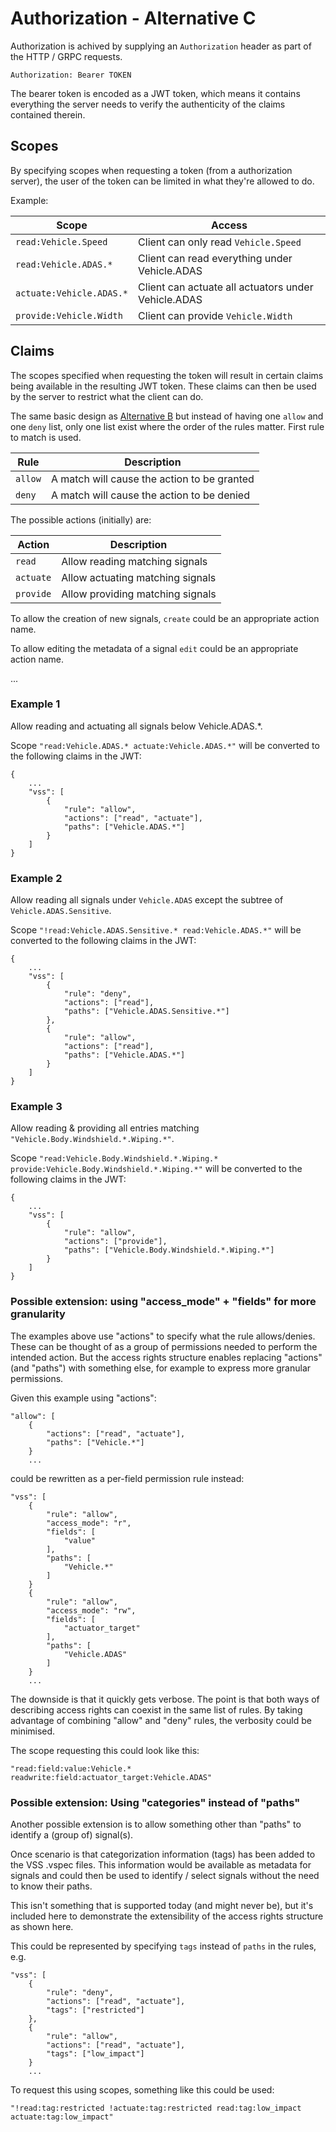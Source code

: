 # Authorization - Alternative C

Authorization is achived by supplying an `Authorization` header as part of the HTTP / GRPC requests.

`Authorization: Bearer TOKEN`

The bearer token is encoded as a JWT token, which means it contains everything the server needs to
verify the authenticity of the claims contained therein.

## Scopes
By specifying scopes when requesting a token (from a authorization server), the user of the token
can be limited in what they're allowed to do.

Example:

| Scope                  | Access                                        |
|------------------------|-----------------------------------------------|
|`read:Vehicle.Speed`    | Client can only read `Vehicle.Speed`          |
|`read:Vehicle.ADAS.*`   | Client can read everything under Vehicle.ADAS |
|`actuate:Vehicle.ADAS.*`| Client can actuate all actuators under Vehicle.ADAS |
|`provide:Vehicle.Width` | Client can provide `Vehicle.Width`            |

## Claims
The scopes specified when requesting the token will result in certain claims being available in
the resulting JWT token. These claims can then be used by the server to restrict what the client
can do.

The same basic design as [Alternative B](#alternative-b) but instead of having one `allow` and
one `deny` list, only one list exist where the order of the rules matter. First rule to match
is used.

| Rule    | Description                                 |
|---------|---------------------------------------------|
| `allow` | A match will cause the action to be granted |
| `deny`  | A match will cause the action to be denied  |

The possible actions (initially) are:

| Action    | Description                                                          |
|-----------|----------------------------------|
| `read`    | Allow reading matching signals   |
| `actuate` | Allow actuating matching signals |
| `provide` | Allow providing matching signals |

To allow the creation of new signals, `create` could be an appropriate action name.

To allow editing the metadata of a signal `edit` could be an appropriate action name.

...

### Example 1

Allow reading and actuating all signals below Vehicle.ADAS.*.

Scope `"read:Vehicle.ADAS.* actuate:Vehicle.ADAS.*"` will be converted to the following claims
in the JWT:

```
{
    ...
    "vss": [
        {
            "rule": "allow",
            "actions": ["read", "actuate"],
            "paths": ["Vehicle.ADAS.*"]
        }
    ]
}
```

### Example 2

Allow reading all signals under `Vehicle.ADAS` except the subtree of `Vehicle.ADAS.Sensitive`.

Scope `"!read:Vehicle.ADAS.Sensitive.* read:Vehicle.ADAS.*"` will be converted to the following
claims in the JWT:
```
{
    ...
    "vss": [
        {
            "rule": "deny",
            "actions": ["read"],
            "paths": ["Vehicle.ADAS.Sensitive.*"]
        },
        {
            "rule": "allow",
            "actions": ["read"],
            "paths": ["Vehicle.ADAS.*"]
        }
    ]
}
```

### Example 3

Allow reading & providing all entries matching `"Vehicle.Body.Windshield.*.Wiping.*"`.

Scope `"read:Vehicle.Body.Windshield.*.Wiping.* provide:Vehicle.Body.Windshield.*.Wiping.*"` will
be converted to the following claims in the JWT:
```
{
    ...
    "vss": [
        {
            "rule": "allow",
            "actions": ["provide"],
            "paths": ["Vehicle.Body.Windshield.*.Wiping.*"]
        }
    ]
}
```

### Possible extension: using "access_mode" + "fields" for more granularity
The examples above use "actions" to specify what the rule allows/denies. These can be thought of as
a group of permissions needed to perform the intended action. But the access rights structure
enables replacing "actions" (and "paths") with something else, for example to express more granular
permissions.

Given this example using "actions":

```
"allow": [
    {
        "actions": ["read", "actuate"],
        "paths": ["Vehicle.*"]
    }
    ...
```

could be rewritten as a per-field permission rule instead:

```
"vss": [
    {
        "rule": "allow",
        "access_mode": "r",
        "fields": [
            "value"
        ],
        "paths": [
            "Vehicle.*"
        ]
    }
    {
        "rule": "allow",
        "access_mode": "rw",
        "fields": [
            "actuator_target"
        ],
        "paths": [
            "Vehicle.ADAS"
        ]
    }
    ...
```

The downside is that it quickly gets verbose. The point is that both ways of describing
access rights can coexist in the same list of rules. By taking advantage of combining
"allow" and "deny" rules, the verbosity could be minimised.

The scope requesting this could look like this:

```
"read:field:value:Vehicle.* readwrite:field:actuator_target:Vehicle.ADAS"
```


### Possible extension: Using "categories" instead of "paths"
Another possible extension is to allow something other than "paths" to identify a (group of)
signal(s).

Once scenario is that categorization information (tags) has been added to the VSS .vspec files.
This information would be available as metadata for signals and could then be used to
identify / select signals without the need to know their paths.

This isn't something that is supported today (and might never be), but it's included here to
demonstrate the extensibility of the access rights structure as shown here.

This could be represented by specifying `tags` instead of `paths` in the rules, e.g.

```
"vss": [
    {
        "rule": "deny",
        "actions": ["read", "actuate"],
        "tags": ["restricted"]
    },
    {
        "rule": "allow",
        "actions": ["read", "actuate"],
        "tags": ["low_impact"]
    }
    ...
```

To request this using scopes, something like this could be used:
```
"!read:tag:restricted !actuate:tag:restricted read:tag:low_impact actuate:tag:low_impact"
```

